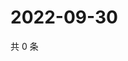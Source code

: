 # 2022-09-30

共 0 条

<!-- BEGIN WEIBO -->
<!-- 最后更新时间 Fri Sep 30 2022 03:19:11 GMT+0800 (China Standard Time) -->

<!-- END WEIBO -->
